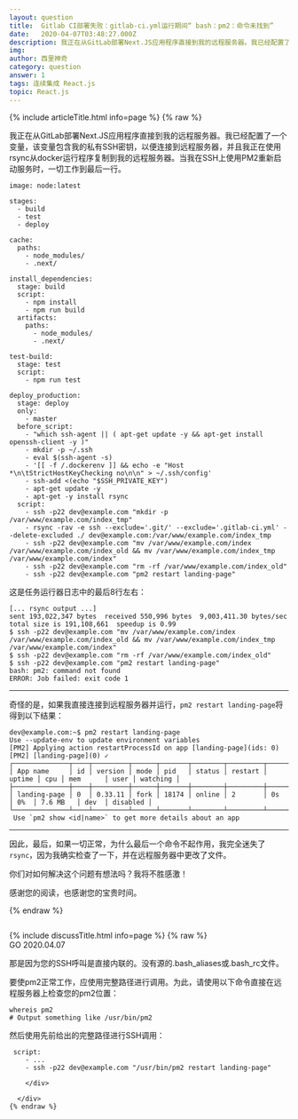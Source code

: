 ```yaml
---
layout: question
title:  Gitlab CI部署失败：gitlab-ci.yml运行期间“ bash：pm2：命令未找到”
date:   2020-04-07T03:48:27.000Z
description: 我正在从GitLab部署Next.JS应用程序直接到我的远程服务器。我已经配置了一个变量，该变量包含我的私有SSH密钥，以便连接到远程服务器，并且我正在使...
img: 
author: 西里神奇
category: question
answer: 1
tags: 连续集成 React.js
topic: React.js
---
```

<div class="article-root">
  <div class="article">
    {% include articleTitle.html info=page %}
    {% raw %}
    <div class="article-content"><p><font style="vertical-align: inherit;"><font style="vertical-align: inherit;">我正在从GitLab部署Next.JS应用程序直接到我的远程服务器。</font><font style="vertical-align: inherit;">我已经配置了一个变量，该变量包含我的私有SSH密钥，以便连接到远程服务器，并且我正在使用rsync从docker运行程序复制到我的远程服务器。</font><font style="vertical-align: inherit;">当我在SSH上使用PM2重新启动服务时，一切工作到最后一行。</font></font></p>

<pre><code>image: node:latest<font></font>
<font></font>
stages:<font></font>
  - build<font></font>
  - test<font></font>
  - deploy<font></font>
<font></font>
cache:<font></font>
  paths:<font></font>
    - node_modules/<font></font>
    - .next/<font></font>
<font></font>
install_dependencies:<font></font>
  stage: build<font></font>
  script:<font></font>
    - npm install<font></font>
    - npm run build<font></font>
  artifacts:<font></font>
    paths:<font></font>
      - node_modules/<font></font>
      - .next/<font></font>
<font></font>
test-build:<font></font>
  stage: test<font></font>
  script:<font></font>
    - npm run test<font></font>
<font></font>
deploy_production:<font></font>
  stage: deploy<font></font>
  only:<font></font>
    - master<font></font>
  before_script:<font></font>
    - "which ssh-agent || ( apt-get update -y &amp;&amp; apt-get install openssh-client -y )"<font></font>
    - mkdir -p ~/.ssh<font></font>
    - eval $(ssh-agent -s)<font></font>
    - '[[ -f /.dockerenv ]] &amp;&amp; echo -e "Host *\n\tStrictHostKeyChecking no\n\n" &gt; ~/.ssh/config'<font></font>
    - ssh-add &lt;(echo "$SSH_PRIVATE_KEY")<font></font>
    - apt-get update -y<font></font>
    - apt-get -y install rsync<font></font>
  script:<font></font>
    - ssh -p22 dev@example.com "mkdir -p /var/www/example.com/index_tmp"<font></font>
    - rsync -rav -e ssh --exclude='.git/' --exclude='.gitlab-ci.yml' --delete-excluded ./ dev@example.com:/var/www/example.com/index_tmp<font></font>
    - ssh -p22 dev@example.com "mv /var/www/example.com/index /var/www/example.com/index_old &amp;&amp; mv /var/www/example.com/index_tmp /var/www/example.com/index"<font></font>
    - ssh -p22 dev@example.com "rm -rf /var/www/example.com/index_old"<font></font>
    - ssh -p22 dev@example.com "pm2 restart landing-page"<font></font>
</code></pre>

<p><font style="vertical-align: inherit;"><font style="vertical-align: inherit;">这是任务运行器日志中的最后8行左右：</font></font></p>

<pre><code>[... rsync output ...]<font></font>
sent 193,022,347 bytes  received 550,996 bytes  9,003,411.30 bytes/sec<font></font>
total size is 191,108,661  speedup is 0.99<font></font>
$ ssh -p22 dev@example.com "mv /var/www/example.com/index /var/www/example.com/index_old &amp;&amp; mv /var/www/example.com/index_tmp /var/www/example.com/index"<font></font>
$ ssh -p22 dev@example.com "rm -rf /var/www/example.com/index_old"<font></font>
$ ssh -p22 dev@example.com "pm2 restart landing-page"<font></font>
bash: pm2: command not found<font></font>
ERROR: Job failed: exit code 1<font></font>
</code></pre>

<hr>

<p><font style="vertical-align: inherit;"><font style="vertical-align: inherit;">奇怪的是，如果我直接连接到远程服务器并运行，</font></font><code>pm2 restart landing-page</code><font style="vertical-align: inherit;"><font style="vertical-align: inherit;">将得到以下结果：</font></font></p>

<pre><code>dev@example.com:~$ pm2 restart landing-page<font></font>
Use --update-env to update environment variables<font></font>
[PM2] Applying action restartProcessId on app [landing-page](ids: 0)<font></font>
[PM2] [landing-page](0) ✓<font></font>
┌──────────────┬────┬─────────┬──────┬───────┬────────┬─────────┬────────┬─────┬──────────┬──────┬──────────┐<font></font>
│ App name     │ id │ version │ mode │ pid   │ status │ restart │ uptime │ cpu │ mem      │ user │ watching │<font></font>
├──────────────┼────┼─────────┼──────┼───────┼────────┼─────────┼────────┼─────┼──────────┼──────┼──────────┤<font></font>
│ landing-page │ 0  │ 0.33.11 │ fork │ 18174 │ online │ 2       │ 0s     │ 0%  │ 7.6 MB   │ dev  │ disabled │<font></font>
└──────────────┴────┴─────────┴──────┴───────┴────────┴─────────┴────────┴─────┴──────────┴──────┴──────────┘<font></font>
 Use `pm2 show &lt;id|name&gt;` to get more details about an app<font></font>
</code></pre>

<hr>

<p><font style="vertical-align: inherit;"><font style="vertical-align: inherit;">因此，最后，如果一切正常，为什么最后一个命令不起作用，我完全迷失了</font></font><code>rsync</code><font style="vertical-align: inherit;"><font style="vertical-align: inherit;">，因为我确实检查了一下，并在远程服务器中更改了文件。</font></font></p>

<p><font style="vertical-align: inherit;"><font style="vertical-align: inherit;">你们对如何解决这个问题有想法吗？</font><font style="vertical-align: inherit;">我将不胜感激！</font></font></p>

<p><font style="vertical-align: inherit;"><font style="vertical-align: inherit;">感谢您的阅读，也感谢您的宝贵时间。</font></font></p></div>
    {% endraw %}
  </div>
  <p style="height: 0;width:0;overflow: hidden;"> 第4116篇《Gitlab CI部署失败：gitlab-ci.yml运行期间“ bash：pm2：命令未找到”》来自Winter(https://github.com/aiyld/aiyld.github.io)的站点</p>
  <div class="discuss-wrapper">
    {% include discussTitle.html info=page %}
    {% raw %}
    <div class="discuss-item">
        <div class="discuss-parent">
          <div class="discuss-meta">
            <span class="discuss-user">GO</span>
            <span class="discuss-time">2020.04.07</span>
          </div>
          <div class="discuss-comment"><p><font style="vertical-align: inherit;"><font style="vertical-align: inherit;">那是因为您的SSH呼叫是直接内联的。</font><font style="vertical-align: inherit;">没有源的.bash_aliases或.bash_rc文件。</font></font></p>

<p><font style="vertical-align: inherit;"><font style="vertical-align: inherit;">要使pm2正常工作，应使用完整路径进行调用。</font><font style="vertical-align: inherit;">为此，请使用以下命令直接在远程服务器上检查您的pm2位置：</font></font></p>

<pre><code>whereis pm2<font></font>
# Output something like /usr/bin/pm2<font></font>
</code></pre>

<p><font style="vertical-align: inherit;"><font style="vertical-align: inherit;">然后使用先前给出的完整路径进行SSH调用：</font></font></p>

<pre><code> script:<font></font>
    - ...<font></font>
    - ssh -p22 dev@example.com "/usr/bin/pm2 restart landing-page"<font></font>
</code></pre></div>
        </div>
        
      </div>
    {% endraw %}
  </div>
<div>
